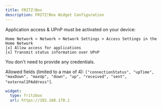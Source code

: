 ```yaml
---
title: FRITZ!Box
description: FRITZ!Box Widget Configuration
---
```


Application access & UPnP must be activated on your device:

```
Home Network > Network > Network Settings > Access Settings in the Home Network
[x] Allow access for applications
[x] Transmit status information over UPnP
```

You don't need to provide any credentials.

Allowed fields (limited to a max of 4): `["connectionStatus", "upTime", "maxDown", "maxUp", "down", "up", "received", "sent", "externalIPAddress"]`.

```yaml
widget:
  type: fritzbox
  url: https://192.168.178.1
```
